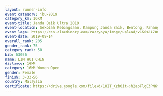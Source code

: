 ```yaml
---
layout: runner-info 
event_category: jbu-2019 
category_km: 16KM 
event-title: Janda Baik Ultra 2019 
event-location: Sekolah Kebangsaan, Kampung Janda Baik, Bentong, Pahang, Malaysia 
event-logo: https://res.cloudinary.com/raceyaya/image/upload/v1569217009/logo/janda-baik_vch1pc.jpg 
event-date: 2019-09-14
overall_rank: 205
gender_rank: 75
category_rank: 50
bib: 63056
name: LIM HUI CHIN
distance: 16KM
category: 16KM Women Open
gender: Female
finish: 3-33-56
country: Malaysia
certificate: https://drive.google.com/file/d/1OIT_Xzb0it-sh2apFlgE3PN6fzjshMbu/view?usp=sharing
---
```

